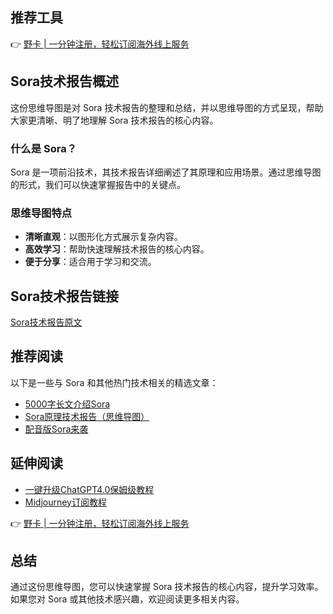 ## 推荐工具
👉 [野卡 | 一分钟注册，轻松订阅海外线上服务](https://bit.ly/bewildcard)

## Sora技术报告概述

这份思维导图是对 Sora 技术报告的整理和总结，并以思维导图的方式呈现，帮助大家更清晰、明了地理解 Sora 技术报告的核心内容。

### 什么是 Sora？
Sora 是一项前沿技术，其技术报告详细阐述了其原理和应用场景。通过思维导图的形式，我们可以快速掌握报告中的关键点。

### 思维导图特点
- **清晰直观**：以图形化方式展示复杂内容。
- **高效学习**：帮助快速理解技术报告的核心内容。
- **便于分享**：适合用于学习和交流。

## Sora技术报告链接
[Sora技术报告原文](https://openai.com/research/video-generation-models-as-world-simulators)

## 推荐阅读
以下是一些与 Sora 和其他热门技术相关的精选文章：
- [5000字长文介绍Sora](http://puputeju.com/sora-wiki-2025-2-20/)
- [Sora原理技术报告（思维导图）](http://puputeju.com/sora-technical-report-mindmap/)
- [配音版Sora来袭](http://puputeju.com/sora-with-elevenlabs-audio/)

## 延伸阅读
- [一键升级ChatGPT4.0保姆级教程](https://puputeju.com/bewildcard-upgrade-chatgpt4/)
- [Midjourney订阅教程](https://puputeju.com/how_to_subscribe_midjourney/)

👉 [野卡 | 一分钟注册，轻松订阅海外线上服务](https://bit.ly/bewildcard)

## 总结
通过这份思维导图，您可以快速掌握 Sora 技术报告的核心内容，提升学习效率。如果您对 Sora 或其他技术感兴趣，欢迎阅读更多相关内容。
